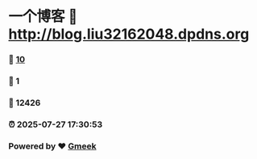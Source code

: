 # 一个博客 :link: http://blog.liu32162048.dpdns.org 
### :page_facing_up: [10](http://blog.liu32162048.dpdns.org/tag.html) 
### :speech_balloon: 1 
### :hibiscus: 12426 
### :alarm_clock: 2025-07-27 17:30:53 
### Powered by :heart: [Gmeek](https://github.com/Meekdai/Gmeek)
